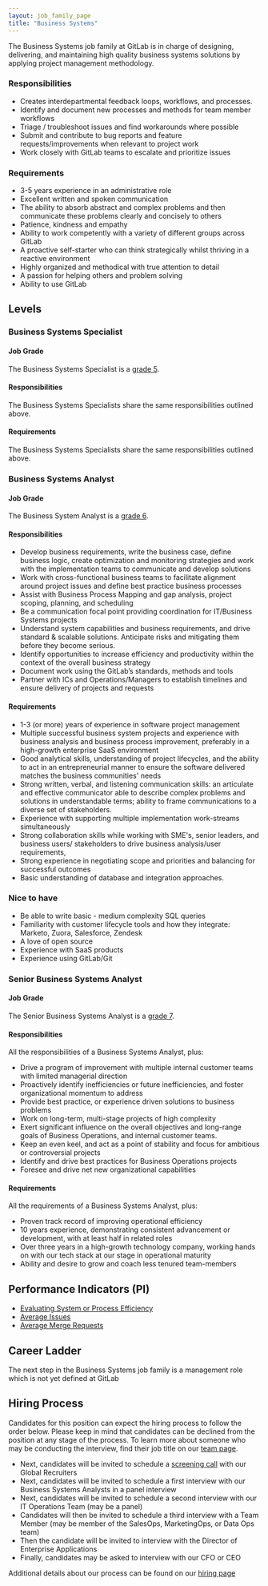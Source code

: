 ```yaml
---
layout: job_family_page
title: "Business Systems"
---
```


The Business Systems job family at GitLab is in charge of designing, delivering, and maintaining high quality business  systems solutions by applying project management methodology.

<!-- The responsibilities and requirements in this section should apply for ALL levels within this job family-->

### Responsibilities

* Creates interdepartmental feedback loops, workflows, and processes.
* Identify and document new processes and methods for team member workflows
* Triage / troubleshoot issues and find workarounds where possible
* Submit and contribute to bug reports and feature requests/improvements when relevant to project work
* Work closely with GitLab teams to escalate and prioritize issues

### Requirements

* 3-5 years experience in an administrative role
* Excellent written and spoken communication
* The ability to absorb abstract and complex problems and then communicate these problems clearly and concisely to others
* Patience, kindness and empathy
* Ability to work competently with a variety of different groups across GitLab
* A proactive self-starter who can think strategically whilst thriving in a reactive environment
* Highly organized and methodical with true attention to detail
* A passion for helping others and problem solving
* Ability to use GitLab

## Levels

### Business Systems Specialist

#### Job Grade

The Business Systems Specialist is a [grade 5](/handbook/total-rewards/compensation/compensation-calculator/#gitlab-job-grades).

#### Responsibilities

The Business Systems Specialists share the same responsibilities outlined above.

#### Requirements

The Business Systems Specialists share the same responsibilities outlined above.

### Business Systems Analyst

#### Job Grade

The Business System Analyst is a [grade 6](/handbook/total-rewards/compensation/compensation-calculator/#gitlab-job-grades).

#### Responsibilities

* Develop business requirements, write the business case, define business logic, create optimization and monitoring strategies and work with the implementation teams to communicate and develop solutions
* Work with cross-functional business teams to facilitate alignment around project issues and define best practice business processes
* Assist with Business Process Mapping and gap analysis, project scoping, planning, and scheduling
* Be a communication focal point providing coordination for IT/Business Systems projects
* Understand system capabilities and business requirements, and drive standard & scalable solutions. Anticipate risks and mitigating them before they become serious.
* Identify opportunities to increase efficiency and productivity within the context of the overall business strategy
* Document work using the GitLab’s standards, methods and tools
* Partner with ICs and Operations/Managers to establish timelines and ensure delivery of projects and requests

#### Requirements

* 1-3 (or more) years of experience in software project management
* Multiple successful business system projects and experience with business analysis and business process improvement, preferably in a high-growth enterprise SaaS environment
* Good analytical skills, understanding of project lifecycles, and the ability to act in an entrepreneurial manner to ensure the software delivered matches the business communities' needs
* Strong written, verbal, and listening communication skills: an articulate and effective communicator able to describe complex problems and solutions in understandable terms; ability to frame communications to a diverse set of stakeholders.
* Experience with supporting multiple implementation work-streams simultaneously
* Strong collaboration skills while working with SME's, senior leaders, and business users/ stakeholders to drive business analysis/user requirements,
* Strong experience in negotiating scope and priorities and balancing for successful outcomes
* Basic understanding of database and integration approaches.

### Nice to have

* Be able to write basic - medium complexity SQL queries
* Familiarity with customer lifecycle tools and how they integrate: Marketo, Zuora, Salesforce, Zendesk
* A love of open source
* Experience with SaaS products
* Experience using GitLab/Git

### Senior Business Systems Analyst

#### Job Grade

The Senior Business Systems Analyst is a [grade 7](/handbook/total-rewards/compensation/compensation-calculator/#gitlab-job-grades).

#### Responsibilities
All the responsibilities of a Business Systems Analyst, plus:

* Drive a program of improvement with multiple internal customer teams with limited managerial direction
* Proactively identify inefficiencies or future inefficiencies, and foster organizational momentum to address
* Provide best practice, or experience driven solutions to business problems
* Work on long-term, multi-stage projects of high complexity
* Exert significant influence on the overall objectives and long-range goals of Business Operations, and internal customer teams.
* Keep an even keel, and act as a point of stability and focus for ambitious or controversial projects
* Identify and drive best practices for Business Operations projects
* Foresee and drive net new organizational capabilities

#### Requirements
All the requirements of a Business Systems Analyst, plus:

* Proven track record of improving operational efficiency
* 10 years experience, demonstrating consistent advancement or development, with at least half in related roles
* Over three years in a high-growth technology company, working hands on with our tech stack at our stage in operational maturity
* Ability and desire to grow and coach less tenured team-members

## Performance Indicators (PI)

*  [Evaluating System or Process Efficiency](/handbook/business-ops/metrics/#evaluating-system-or-process-efficiency)
*  [Average Issues](/handbook/business-ops/metrics/#average-issues)
*  [Average Merge Requests](/handbook/business-ops/metrics/#average-merge-request)

## Career Ladder

The next step in the Business Systems job family is a management role which is not yet defined at GitLab

## Hiring Process
Candidates for this position can expect the hiring process to follow the order below. Please keep in mind that candidates can be declined from the position at any stage of the process. To learn more about someone who may be conducting the interview, find their job title on our [team page](/company/team).

* Next, candidates will be invited to schedule a [screening call](/handbook/hiring/#screening-call) with our Global Recruiters
* Next, candidates will be invited to schedule a first interview with our Business Systems Analysts in a panel interview
* Next, candidates will be invited to schedule a second interview with our IT Operations Team (may be a panel)
* Candidates will then be invited to schedule a third interview with a Team Member (may be member of the SalesOps, MarketingOps, or Data Ops team)
* Then the candidate will be invited to interview with the Director of Enterprise Applications
* Finally, candidates may be asked to interview with our CFO or CEO

Additional details about our process can be found on our [hiring page](/handbook/hiring/)


